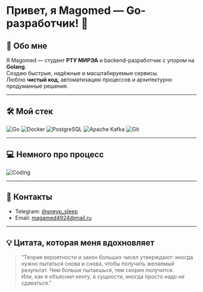 # Привет, я Magomed — Go-разработчик! 🚀

## 👋 Обо мне
Я Magomed — студент **РТУ МИРЭА** и backend-разработчик с упором на **Golang**.  
Создаю быстрые, надёжные и масштабируемые сервисы.  
Люблю **чистый код**, автоматизацию процессов и архитектурно продуманные решения.

---

## 🛠️ Мой стек
![Go](https://img.shields.io/badge/-Golang-00ADD8?logo=go&logoColor=white&style=for-the-badge)
![Docker](https://img.shields.io/badge/-Docker-2496ED?logo=docker&logoColor=white&style=for-the-badge)
![PostgreSQL](https://img.shields.io/badge/-PostgreSQL-336791?logo=postgresql&logoColor=white&style=for-the-badge)
![Apache Kafka](https://img.shields.io/badge/-Kafka-231F20?logo=apachekafka&logoColor=white&style=for-the-badge)
![Git](https://img.shields.io/badge/-Git-F05032?logo=git&logoColor=white&style=for-the-badge)

---

## 💻 Немного про процесс
<!-- Можно заменить на свою гифку -->
![Coding](https://media.giphy.com/media/qgQUggAC3Pfv687qPC/giphy.gif)

---

## 📧 Контакты
- Telegram: [@sneyp_sleep](https://t.me/sneyp_sleep)  
- Email: [magamed4924@mail.ru](mailto:magamed4924@mail.ru)

---

## 💡 Цитата, которая меня вдохновляет
> "Теория вероятности и закон больших чисел утверждают: иногда нужно пытаться снова и снова, чтобы получить желаемый результат. Чем больше пытаешься, тем скорее получится.  
> Или, как я объяснил кенту, в сущности, иногда просто надо не сдаваться."
